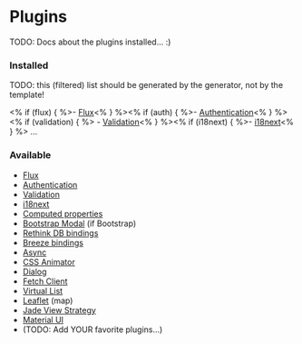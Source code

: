 Plugins
=======

TODO: Docs about the plugins installed... :)

### Installed

TODO: this (filtered) list should be generated by the generator, not by the template!

<% if (flux) { %>- [Flux](https://github.com/tfrydrychewicz/aurelia-flux)<% } %><% if (auth) { %>- [Authentication](https://github.com/paulvanbladel/aureliauth)<% } %><% if (validation) { %> - [Validation](https://github.com/aurelia/validation)<% } %><% if (i18next) { %>- [i18next](https://github.com/zewa666/aurelia-i18next)<% } %> ...

### Available

-	[Flux](https://github.com/tfrydrychewicz/aurelia-flux)
-	[Authentication](https://github.com/paulvanbladel/aureliauth)
-	[Validation](https://github.com/aurelia/validation)
-	[i18next](https://github.com/zewa666/aurelia-i18next)
-	[Computed properties](https://github.com/jdanyow/aurelia-computed)
-	[Bootstrap Modal](https://github.com/PWKad/aurelia-bs-modal) (if Bootstrap)
-	[Rethink DB bindings](https://github.com/kristianmandrup/aurelia-rethink-bindtable)
-	[Breeze bindings](https://github.com/jdanyow/aurelia-breeze)
-	[Async](https://github.com/jdanyow/aurelia-async)
-	[CSS Animator](https://github.com/aurelia/aurelia-animator-css)
-	[Dialog](https://github.com/gooy/aurelia-dialogs)
-	[Fetch Client](https://github.com/aurelia/fetch-client)
-	[Virtual List](https://github.com/aurelia/ui-virtualization)
-	[Leaflet](https://github.com/ceoaliongroo/aurelia-leaflet) (map)
-	[Jade View Strategy](https://github.com/Craga89/aurelia-jade-viewstrategy)
-	[Material UI](https://github.com/manuel-guilbault/aurelia-materialize)
-	(TODO: Add YOUR favorite plugins...)
